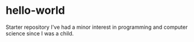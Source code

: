 # hello-world
Starter repository
I've had a minor interest in programming and computer science since I was a child.
